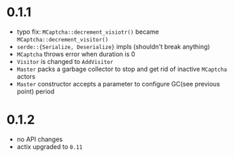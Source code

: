 # 0.1.1
- typo fix: `MCaptcha::decrement_visiotr()` became `MCaptcha::decrement_visitor()`
- `serde::{Serialize, Deserialize}` impls (shouldn't break anything)
- `MCaptcha` throws error when duration is 0
- `Visitor` is changed to `AddVisitor`
- `Master` packs a garbage collector to stop and get rid of inactive
  `MCaptcha` actors
- `Master` constructor accepts a parameter to configure GC(see previous
  point) period

# 0.1.2
- no API changes
- actix upgraded to `0.11`
